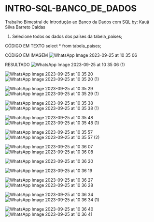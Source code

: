 # INTRO-SQL-BANCO_DE_DADOS

Trabalho Bimestral de Introdução ao Banco da Dados com SQL
by: Kauã Silva Barreto Caldas

1. Selecione todos os dados dos países da tabela_paises;

CÓDIGO EM TEXTO
select * from tabela_paises;

CÓDIGO EM IMAGEM
![WhatsApp Image 2023-09-25 at 10 35 06](https://github.com/Kauto22/INTRO-SQL-BANCO_DE_DADOS/assets/111540350/bbed07b3-31b1-4567-84b4-ca62a7d5b658)

RESULTADO
![WhatsApp Image 2023-09-25 at 10 35 06 (1)](https://github.com/Kauto22/INTRO-SQL-BANCO_DE_DADOS/assets/111540350/2e141531-3983-43db-aef3-fc75c806b8bb)


![WhatsApp Image 2023-09-25 at 10 35 20](https://github.com/Kauto22/INTRO-SQL-BANCO_DE_DADOS/assets/111540350/b5a8bbd9-5c3d-4e7f-8b71-61ae35425574)
![WhatsApp Image 2023-09-25 at 10 35 20 (1)](https://github.com/Kauto22/INTRO-SQL-BANCO_DE_DADOS/assets/111540350/1cb10d65-7452-4dc8-b933-e11b0866a271)

![WhatsApp Image 2023-09-25 at 10 35 29](https://github.com/Kauto22/INTRO-SQL-BANCO_DE_DADOS/assets/111540350/fee7e3c9-c482-4133-8645-3fa8559f80f4)
![WhatsApp Image 2023-09-25 at 10 35 29 (1)](https://github.com/Kauto22/INTRO-SQL-BANCO_DE_DADOS/assets/111540350/cd81d47d-5ee5-43a9-8222-eab8de1c768f)

![WhatsApp Image 2023-09-25 at 10 35 38](https://github.com/Kauto22/INTRO-SQL-BANCO_DE_DADOS/assets/111540350/65ddeed6-bf3f-41dd-b17a-9e1cd65f69ca)
![WhatsApp Image 2023-09-25 at 10 35 38 (1)](https://github.com/Kauto22/INTRO-SQL-BANCO_DE_DADOS/assets/111540350/09471f3f-b1c6-4fd8-b6cd-42212011f30d)

![WhatsApp Image 2023-09-25 at 10 35 48](https://github.com/Kauto22/INTRO-SQL-BANCO_DE_DADOS/assets/111540350/3cf9546a-738a-495a-b003-c19232ce3b9f)
![WhatsApp Image 2023-09-25 at 10 35 48 (1)](https://github.com/Kauto22/INTRO-SQL-BANCO_DE_DADOS/assets/111540350/828418db-9ad1-46f3-b4f0-4e7282912903)

![WhatsApp Image 2023-09-25 at 10 35 57](https://github.com/Kauto22/INTRO-SQL-BANCO_DE_DADOS/assets/111540350/53894cfa-a937-4333-b10b-577f503ff07e)
![WhatsApp Image 2023-09-25 at 10 35 57 (2)](https://github.com/Kauto22/INTRO-SQL-BANCO_DE_DADOS/assets/111540350/11380b51-cfeb-4927-9b58-d6aab64d1be4)

![WhatsApp Image 2023-09-25 at 10 36 07](https://github.com/Kauto22/INTRO-SQL-BANCO_DE_DADOS/assets/111540350/0b84fa5c-fd3c-4405-be73-03130f38de3b)
![WhatsApp Image 2023-09-25 at 10 36 08](https://github.com/Kauto22/INTRO-SQL-BANCO_DE_DADOS/assets/111540350/ea888a51-285f-4ccd-afdb-5389a2b1dda0)


![WhatsApp Image 2023-09-25 at 10 36 20](https://github.com/Kauto22/INTRO-SQL-BANCO_DE_DADOS/assets/111540350/ae87606c-c877-428d-b5a6-632a5f7d3f17)

![WhatsApp Image 2023-09-25 at 10 36 19](https://github.com/Kauto22/INTRO-SQL-BANCO_DE_DADOS/assets/111540350/dc2a7706-4e73-49a5-b2da-3edbfbbfd08e)

![WhatsApp Image 2023-09-25 at 10 36 27](https://github.com/Kauto22/INTRO-SQL-BANCO_DE_DADOS/assets/111540350/dc652ba4-995c-4b68-bfdb-f1d8bd6e35a9)
![WhatsApp Image 2023-09-25 at 10 36 28](https://github.com/Kauto22/INTRO-SQL-BANCO_DE_DADOS/assets/111540350/4297be51-1ce4-45d8-9506-931adfe2c457)

![WhatsApp Image 2023-09-25 at 10 36 34](https://github.com/Kauto22/INTRO-SQL-BANCO_DE_DADOS/assets/111540350/a36739d6-c923-4195-9976-f4bbadc6185b)
![WhatsApp Image 2023-09-25 at 10 36 34 (1)](https://github.com/Kauto22/INTRO-SQL-BANCO_DE_DADOS/assets/111540350/9b4d70cc-c7f1-4b0c-94b2-035bc51d4644)

![WhatsApp Image 2023-09-25 at 10 36 40](https://github.com/Kauto22/INTRO-SQL-BANCO_DE_DADOS/assets/111540350/de26e54e-d8fb-48a6-9a8e-7b5cd3a3830a)
![WhatsApp Image 2023-09-25 at 10 36 41](https://github.com/Kauto22/INTRO-SQL-BANCO_DE_DADOS/assets/111540350/689c3bd1-9501-44e0-ac3f-169a4fd21ed0)



